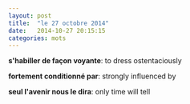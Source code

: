 ```yaml
---
layout: post
title:  "le 27 octobre 2014"
date:   2014-10-27 20:15:15
categories: mots
---
```


**s'habiller de façon voyante**: to dress ostentaciously

**fortement conditionné par**: strongly influenced by

**seul l'avenir nous le dira**: only time will tell
